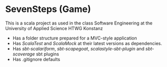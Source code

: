 SevenSteps (Game)
=========================

This is a scala project as used in the
class Software Engineering at the University of Applied Science HTWG Konstanz

* Has a folder structure prepared for a MVC-style application
* Has *ScalaTest* and *ScalaMock* at their latest versions as dependencies.
* Has *sbt-scalariform*, *sbt-scapegoat*, *scalastyle-sbt-plugin* and *sbt-scoverage* sbt plugins
* Has .gitignore defaults
